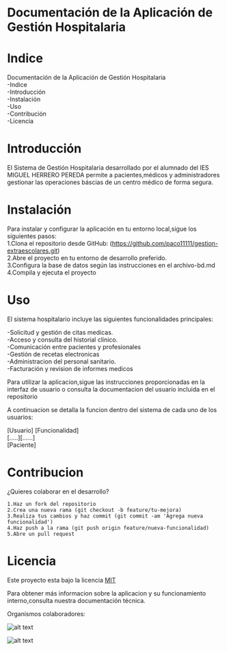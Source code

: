 # Documentación de la Aplicación de Gestión Hospitalaria

# Indice
Documentación de la Aplicación de Gestión Hospitalaria   
    -Indice   
    -Introducción   
    -Instalación    
    -Uso  
    -Contribución  
    -Licencia   

# Introducción
El Sistema de Gestión Hospitalaria desarrollado por el alumnado del IES MIGUEL HERRERO PEREDA permite a pacientes,médicos y administradores gestionar las operaciones báscias de un centro médico de forma segura.

# Instalación
Para instalar y configurar la aplicación en tu entorno local,sigue los siguientes pasos:   
    1.Clona el repositorio desde GitHub:  (https://github.com/paco11111/gestion-extraescolares.git)     
    2.Abre el proyecto en tu entorno de desarrollo preferido.  
    3.Configura la base de datos según las instrucciones en el archivo-bd.md  
    4.Compila y ejecuta el proyecto  

# Uso
El sistema hospitalario incluye las siguientes funcionalidades principales:

 -Solicitud y gestión de citas medicas.    
  -Acceso y consulta del historial clínico.  
    -Comunicación entre pacientes y profesionales     
    -Gestión de recetas electronicas    
    -Administracion del personal sanitario.  
    -Facturación y revision de informes medicos    

Para utilizar la aplicacion,sigue las instrucciones proporcionadas en la interfaz de usuario o consulta la documentacion del usuario incluida en el repositorio

A continuacion se detalla la funcion dentro del sistema de cada uno de los usuarios:  

[Usuario] [Funcionalidad]    
[.....][......]  
[Paciente]

# Contribucion
¿Quieres colaborar en el desarrollo? 

    1.Haz un fork del repositorio
    2.Crea una nueva rama (git checkout -b feature/tu-mejora)
    3.Realiza tus cambios y haz commit (git commit -am 'Agrega nueva funcionalidad')
    4.Haz push a la rama (git push origin feature/nueva-funcionalidad)
    5.Abre un pull request

# Licencia 
Este proyecto esta bajo la licencia [MIT](https://opensource.org/license/MIT)   

Para obtener más informacion sobre la aplicacion y su funcionamiento interno,consulta nuestra documentación técnica.

Organismos colaboradores:     

![alt text](image.png)    

![alt text](https://www.eiivaldecilla.es/wp-content/uploads/5525-nuevo-logo-valdecilla.jpg)
